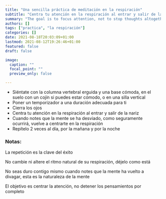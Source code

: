 ```yaml
---
title: "Una sencilla práctica de meditación en la respiración"
subtitle: "Centra tu atención en la respiración al entrar y salir de la nariz"
summary: "The goal is to focus attention, not to stop thoughts altogether"
authors: []
tags: ["practica", "la respiración"]
categories: []
date: 2021-08-18T20:03:09+01:00
lastmod: 2021-08-12T19:26:46+01:00
featured: false
draft: false

image:
  caption: ""
  focal_point: ""
  preview_only: false

---
```

- Siéntate con la columna vertebral erguida y una base cómoda, en el suelo con un cojín si puedes estar cómodo, o en una silla vertical
- Poner un temporizador a una duración adecuada para ti
- Cierra los ojos
- Centra tu atención en la respiración al entrar y salir de la nariz
- Cuando notes que la mente se ha desviado, como seguramente ocurrirá, vuelve a centrarte en la respiración
- Repítelo 2 veces al día, por la mañana y por la noche

### Notas:
La repetición es la clave del éxito

No cambie ni altere el ritmo natural de su respiración, déjelo como está

No seas duro contigo mismo cuando notes que la mente ha vuelto a divagar, esta es la naturaleza de la mente

El objetivo es centrar la atención, no detener los pensamientos por completo
